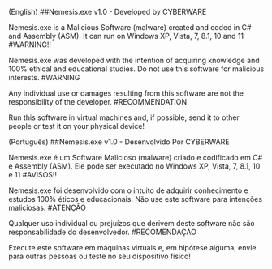 (English)
##Nemesis.exe v1.0 - Developed by CYBERWARE

Nemesis.exe is a Malicious Software (malware) created and coded in C# and Assembly (ASM). It can run on Windows XP, Vista, 7, 8.1, 10 and 11
#WARNING!!

Nemesis.exe was developed with the intention of acquiring knowledge and 100% ethical and educational studies. Do not use this software for malicious interests.
#WARNING

Any individual use or damages resulting from this software are not the responsibility of the developer.
#RECOMMENDATION

Run this software in virtual machines and, if possible, send it to other people or test it on your physical device!

(Português)
##Nemesis.exe v1.0 - Desenvolvido Por CYBERWARE

Nemesis.exe é um Software Malicioso (malware) criado e codificado em C# e Assembly (ASM). Ele pode ser executado no Windows XP, Vista, 7, 8.1, 10 e 11
#AVISOS!!

Nemesis.exe foi desenvolvido com o intuito de adquirir conhecimento e estudos 100% éticos e educacionais. Não use este software para intenções maliciosas.
#ATENÇÃO

Qualquer uso individual ou prejuízos que derivem deste software não são responsabilidade do desenvolvedor.
#RECOMENDAÇÃO

Execute este software em máquinas virtuais e, em hipótese alguma, envie para outras pessoas ou teste no seu dispositivo físico!
